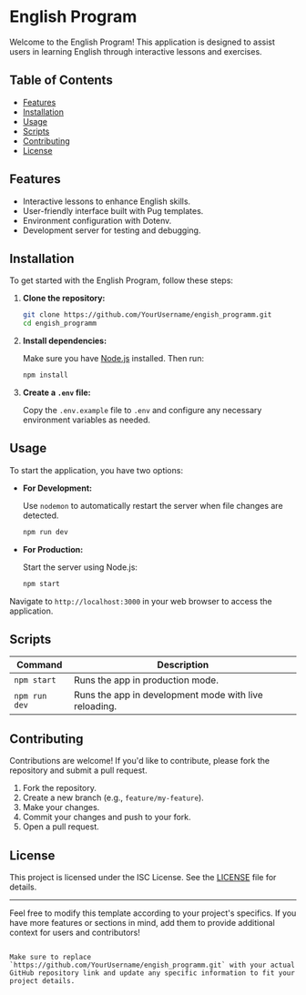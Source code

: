 # English Program

Welcome to the English Program!
This application is designed to assist
users in learning English through interactive lessons and exercises.

## Table of Contents

- [Features](#features)
- [Installation](#installation)
- [Usage](#usage)
- [Scripts](#scripts)
- [Contributing](#contributing)
- [License](#license)

## Features

- Interactive lessons to enhance English skills.
- User-friendly interface built with Pug templates.
- Environment configuration with Dotenv.
- Development server for testing and debugging.

## Installation

To get started with the English Program, follow these steps:

1. **Clone the repository:**

   ```bash
   git clone https://github.com/YourUsername/engish_programm.git
   cd engish_programm
   ```

2. **Install dependencies:**

   Make sure you have [Node.js](https://nodejs.org/) installed. Then run:

   ```bash
   npm install
   ```

3. **Create a `.env` file:**

   Copy the `.env.example` file to `.env` and configure any necessary environment variables as needed.

## Usage

To start the application, you have two options:

- **For Development:**

   Use `nodemon` to automatically restart the server when file changes are detected.

   ```bash
   npm run dev
   ```

- **For Production:**

   Start the server using Node.js:

   ```bash
   npm start
   ```

Navigate to `http://localhost:3000` in your web browser to access the application.

## Scripts

| Command     | Description                                  |
|-------------|----------------------------------------------|
| `npm start` | Runs the app in production mode.            |
| `npm run dev` | Runs the app in development mode with live reloading. |

## Contributing

Contributions are welcome! If you'd like to contribute, please fork the repository and submit a pull request.

1. Fork the repository.
2. Create a new branch (e.g., `feature/my-feature`).
3. Make your changes.
4. Commit your changes and push to your fork.
5. Open a pull request.

## License

This project is licensed under the ISC License. See the [LICENSE](LICENSE) file for details.

---

Feel free to modify this template according to your project's specifics. If you have more features or sections in mind, add them to provide additional context for users and contributors!
```

Make sure to replace `https://github.com/YourUsername/engish_programm.git` with your actual GitHub repository link and update any specific information to fit your project details.
